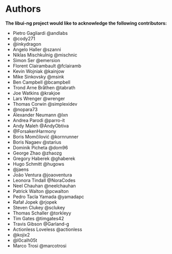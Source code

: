 # Authors

**The libui-ng project would like to acknowledge the following contributors:**

 * Pietro Gagliardi @andlabs
 * @cody271
 * @inkydragon
 * Angelo Haller @szanni
 * Niklas Mischkulnig @mischnic
 * Simon Ser @emersion
 * Florent Clairambault @fclairamb
 * Kevin Wojniak @kainjow
 * Mike Sinkovsky @msink
 * Ben Campbell @bcampbell
 * Trond Arne Bråthen @tabrath
 * Joe Watkins @krakjoe
 * Lars Wrenger @wrenger
 * Thomas Corwin @simplexidev
 * @nopara73
 * Alexander Neumann @lxn
 * Andrea Parodi @parro-it
 * Andy Maleh @AndyObtiva
 * @ForsakenHarmony
 * Boris Momčilović @kornrunner
 * Boris Nagaev @starius
 * Dominik Picheta @dom96
 * George  Zhao @zhaozg
 * Gregory Haberek @ghaberek
 * Hugo Schmitt @hugows
 * @jaens
 * João Ventura @joaoventura
 * Leonora Tindall @NoraCodes
 * Neel Chauhan @neelchauhan
 * Patrick Walton @pcwalton
 * Pedro Tacla Yamada @yamadapc
 * Rafał Jopek @rjopek
 * Steven Clukey @sclukey
 * Thomas Schaller @torkleyy
 * Tim Gates @timgates42
 * Travis Gibson @Garland-g
 * Actionless Loveless @actionless
 * @kojix2
 * @l0calh05t
 * Marco Trosi @marcotrosi
